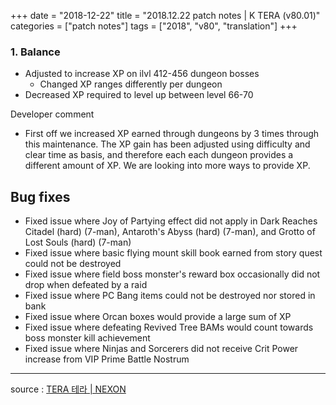 +++
date = "2018-12-22"
title = "2018.12.22 patch notes | K TERA (v80.01)"
categories = ["patch notes"]
tags = ["2018", "v80", "translation"]
+++

### 1. Balance
- Adjusted to increase XP on ilvl 412-456 dungeon bosses
  - Changed XP ranges differently per dungeon
- Decreased XP required to level up between level 66-70

Developer comment
- First off we increased XP earned through dungeons by 3 times through this maintenance. The XP gain has been adjusted using difficulty and clear time as basis, and therefore each each dungeon provides a different amount of XP. We are looking into more ways to provide XP.

## Bug fixes

- Fixed issue where Joy of Partying effect did not apply in Dark Reaches Citadel (hard) (7-man), Antaroth's Abyss (hard) (7-man), and Grotto of Lost Souls (hard) (7-man)
- Fixed issue where basic flying mount skill book earned from story quest could not be destroyed
- Fixed issue where field boss monster's reward box occasionally did not drop when defeated by a raid
- Fixed issue where PC Bang items could not be destroyed nor stored in bank
- Fixed issue where Orcan boxes would provide a large sum of XP
- Fixed issue where defeating Revived Tree BAMs would count towards boss monster kill achievement
- Fixed issue where Ninjas and Sorcerers did not receive Crit Power increase from VIP Prime Battle Nostrum

----

source : [TERA 테라 | NEXON](http://tera.nexon.com/news/update/view.aspx?n4articlesn=371)
